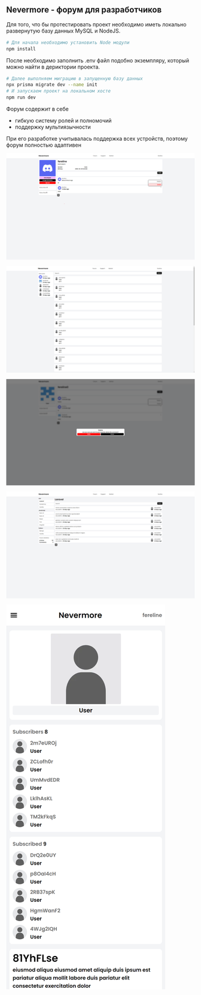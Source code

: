 ## Nevermore - форум для разработчиков

Для того, что бы протестировать проект необходимо иметь локально развернутую базу данных MySQL и NodeJS.

```bash
# Для начала необходимо установить Node модули
npm install
```

После необходимо заполнить .env файл подобно экземпляру, который можно найти в дериктории проекта.

```bash
# Далее выполняем миграцию в запущенную базу данных
npx prisma migrate dev --name init
# И запускаем проект на локальном хосте
npm run dev
```

Форум содержит в себе

- гибкую систему ролей и полномочий
- поддержку мультиязычности

При его разработке учитывалась поддержка всех устройств, поэтому форум полностью адаптивен

![alt text](https://github.com/fereline0/nevermore/blob/main/public/preview/users[id].png)

![alt text](https://github.com/fereline0/nevermore/blob/main/public/preview/users.png)

![alt text](https://github.com/fereline0/nevermore/blob/main/public/preview/modal.png)

![alt text](https://github.com/fereline0/nevermore/blob/main/public/preview/forums[id].png)

![alt text](<https://github.com/fereline0/nevermore/blob/main/public/preview/users[id](mobile).png>)
